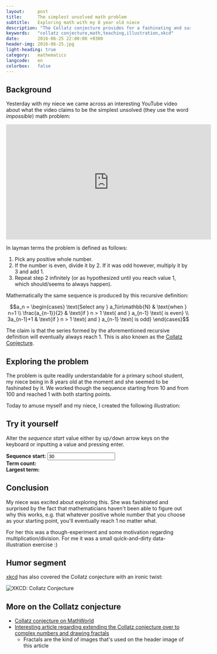 ```yaml
---
layout:     post
title:      The simplest unsolved math problem
subtitle:   Exploring math with my 8 year old niece
description: "The Collatz conjecture provides for a fashinating and surprising mathematical exercise for primary school students and nevertheless is yet unsolved by professional mathematicians. Article contains an interactive illustration."
keywords:   "collatz conjecture,math,teaching,illustration,xkcd"
date:       2016-06-25 22:00:00 +0300
header-img: 2016-06-25.jpg
light-heading: true
category:   mathematics
langcode:   en
colorbox:   false
---
```


<script type="text/javascript" async="async"
  src="//cdn.mathjax.org/mathjax/latest/MathJax.js?config=TeX-MML-AM_CHTML">
</script>

## Background

Yesterday with my niece we came across an interesting YouTube video about what the video claims to be the simplest unsolved (they use the word <em>impossible</em>) math problem:

<iframe width="560" height="315" src="https://www.youtube.com/embed/m4CjXk_b8zo" frameborder="0" allowfullscreen></iframe>

In layman terms the problem is defined as follows:

1. Pick any positive whole number.
2. If the number is even, divide it by 2. If it was odd however, multiply it by 3 and add 1.
3. Repeat step 2 infinitely (or as hypothesized until you reach value 1, which should/seems to always happen).

Mathematically the same sequence is produced by this recursive definition:

$$a_n = \begin{cases}
  \text{Select any } a_1\in\mathbb{N} & \text{when } n=1 \\
  \frac{a_{n-1}}{2} & \text{if } n > 1 \text{ and } a_{n-1} \text{ is even} \\
  3a_{n-1}+1  & \text{if } n > 1 \text{ and } a_{n-1} \text{ is odd}
\end{cases}$$

The claim is that the series formed by the aforementioned recursive definition will eventually always reach 1. This is also known as the [Collatz Conjecture](https://en.wikipedia.org/wiki/Collatz_conjecture).

## Exploring the problem

The problem is quite readily understandable for a primary school student, my niece being in 8 years old at the moment and she seemed to be fashinated by it. We worked though the sequence starting from 10 and from 100 and reached 1 with both starting points.

Today to amuse myself and my niece, I created the following illustration:

<script type="text/javascript" src="https://www.gstatic.com/charts/loader.js"></script>
<script type="text/javascript">
  function generateList(start) {
    sequence = [];
    current = start;
    index = 1
    sequence.push([index, current]);
    while (current > 1) {
      if ( current%2 == 0 ) {
        current /= 2;
      } else {
        current = current*3 + 1;
      }
      sequence.push([++index, current]);
    }
    return sequence;
  }

  google.charts.load('current', {'packages':['line', 'table', 'controls']});
  google.charts.setOnLoadCallback(drawChart);

  function drawChart() {
    var start = document.getElementById('aloitusarvo') ? parseInt(document.getElementById('aloitusarvo').value) : 100;
    var data = new google.visualization.DataTable();
    data.addColumn('number', 'Sequence term index');
    data.addColumn('number', 'Term values');

    data.addRows( generateList(start) );

    var options = {
      chart: {
        title: '3n+1 problem (aka the Collatz conjecture)',
        subtitle: 'Graph displays Collatz conjecture sequence terms from sequence start until reaching 1.'
      },
      height: 500
    };

    var chart = new google.charts.Line(document.getElementById('linechart'));

    chart.draw(data, options);
    updateTableNumbers(sequence);
    updateDetails(sequence);
  }

  function updateTableNumbers(list) {
    var data = new google.visualization.DataTable();
    data.addColumn('number', 'Index (n)');
    data.addColumn('number', 'Value');
    data.addRows(list);

    var table = new google.visualization.Table(document.getElementById('numberlist'));
    table.draw(data);
  }

  function updateDetails(list) {
    var max = getMax(list);
    var count = list.length;
    document.getElementById('terms').innerHTML = count;
    document.getElementById('largest_member').innerHTML = max;
  }

  function getMax(list) {
    var max = Number.NEGATIVE_INFINITY;
    for ( var i=0; i<list.length; i++) {
      if ( list[i][1] > max ) {
        max = list[i][1];
      }
    }
    return max;
  }
</script>

<div class="container">
  <div class="row">
    <h2>Try it yourself</h2>
    <p>Alter the <em>sequence start</em> value either by <kbd>up/down</kbd> arrow keys on the keyboard or inputting a value and pressing enter.</p>
    <p>
      <strong>Sequence start:</strong> <input type="number" id="aloitusarvo" value="30" placeholder="Starting value" onchange="drawChart();"><br />
      <strong>Term count:</strong> <span id="terms"></span><br />
      <strong>Largest term:</strong> <span id="largest_member"></span>
    </p>
  </div>
  <div class="row">
    <div class="col-xs-9">
      <div id="linechart"></div>
    </div>
    <div class="col-xs-3">
      <div id="numberlist"></div>
    </div>
  </div>
</div>

## Conclusion

My niece was excited about exploring this. She was fashinated and surprised by the fact that mathematicians haven't been able to figure out why this works, e.g. that whatever positive whole number that you choose as your starting point, you'll eventually reach 1 no matter what.

For her this was a though-experiment and some motivation regarding multiplication/division. For me it was a small quick-and-dirty data-illustration exercise :)

## Humor segment

[xkcd](https://xkcd.com/710/) has also covered the Collatz conjecture with an ironic twist:

<img src="http://imgs.xkcd.com/comics/collatz_conjecture.png" alt="XKCD: Collatz Conjecture" title="The Strong Collatz Conjecture states that this holds for any set of obsessively-hand-applied rules." />

## More on the Collatz conjecture

- [Collatz conjecture on MathWorld](http://mathworld.wolfram.com/CollatzProblem.html)
- [Interesting article regarding extending the Collatz conjecture over to complex numbers and drawing fractals](http://yozh.org/2012/01/12/the_collatz_fractal/)
  - Fractals are the kind of images that's used on the header image of this article